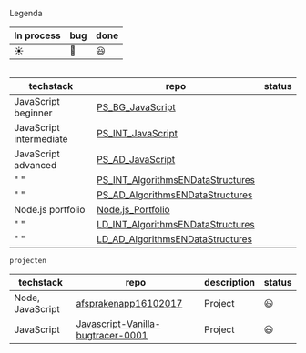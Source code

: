 
Legenda

|   In process | bug  | done |
|--|--|--
| :sunny: | :bug:  | :smiley: |

```

```

| techstack  | repo  | status | 
|--|--|--|
| JavaScript beginner| [PS_BG_JavaScript](https://github.com/rickadams2/PS_AD_JavaScript)| |  
|  JavaScript intermediate| [PS_INT_JavaScript]( https://github.com/rickadams2/PS_AD_JavaScript)| | 
| JavaScript advanced| [PS_AD_JavaScript](https://github.com/rickadams2/PS_AD_JavaScript)
| " "| [PS_INT_AlgorithmsENDataStructures](https://github.com/rickadams2/PS_INT_AlgorithmsENDataStructures)
| " "| [PS_AD_AlgorithmsENDataStructures](https://github.com/rickadams2/PS_AD_AlgorithmsENDataStructures)
|  Node.js portfolio| [Node.js_Portfolio](https://github.com/rickadams2/Node.js_Portfolio)
| " "|  [LD_INT_AlgorithmsENDataStructures](https://github.com/rickadams2/LD_INT_AlgorithmsENDataStructures) 
| " "| [LD_AD_AlgorithmsENDataStructures](https://github.com/rickadams2/LD_AD_AlgorithmsENDataStructures)


```
projecten 
```
| techstack  | repo  | description| status  
|--|--|--| --| 
| Node, JavaScript  | [afsprakenapp16102017](https://github.com/rickadams2/Javascript-Vanilla-bugtracer-0001)  | Project| :smiley: |
|  JavaScript  | [Javascript-Vanilla-bugtracer-0001](https://github.com/rickadams2/Javascript-Vanilla-bugtracer-0001)  | Project| :smiley: |






